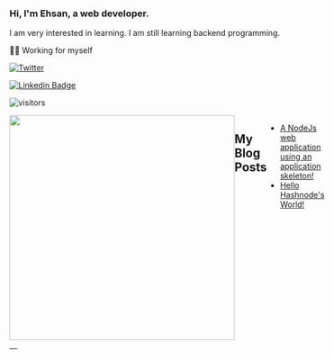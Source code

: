 ### Hi, I'm Ehsan, a web developer.

I am very interested in learning. I am still learning backend programming.

👨‍💻 Working for myself

<!-- #### My Personal Website

<a href="https://ehsanghaffarii.ir">
  <img style="max-width:50px !important;" src="https://ehsanghaffarii.ir/img/favicon.ico" alt="ehsan ghaffarii personal website" />
</a> -->
<p>
  <a href="https://twitter.com/ehsanghaffarii">
    <img alt="Twitter" src="https://img.shields.io/twitter/follow/ehsanghaffarii">
  </a>
  
  [![Linkedin Badge](https://img.shields.io/badge/-Ehsanghaffarii-blue?style=flat-square&logo=Linkedin&logoColor=white&link=https://www.linkedin.com/in/ehsanghaffarii/)](https://www.linkedin.com/in/ehsanghaffarii/)

 ![visitors](https://visitor-badge.glitch.me/badge?page_id=ehsanghaffarii.visitor-badge)
</p>



<div style="display: flex">
<a href="https://github.com/ehsanghaffarii">
  <img width="400" align="center" src="https://github-readme-stats.vercel.app/api?username=ehsanghaffarii&count_private=true" /> 
</a>
  
  ## My Blog Posts
  
  <!-- BLOG-POST-LIST:START -->
- [A NodeJs web application using an application skeleton!](https://fotokar.ir/a-nodejs-web-application-using-an-application-skeleton)
- [Hello Hashnode's World!](https://fotokar.ir/hello-hashnodes-world)
<!-- BLOG-POST-LIST:END -->
</div>
